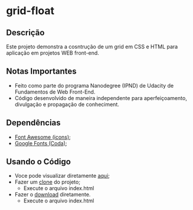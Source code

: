 # grid-float

## Descrição
Este projeto demonstra a cosntrução de um grid em CSS e HTML para aplicação em projetos WEB front-end.

## Notas Importantes
* Feito como parte do programa Nanodegree (IPND) de Udacity de Fundamentos de Web Front-End.
* Código desenvolvido de maneira independente para aperfeiçoamento, divulgação e propagação de conheciment.

## Dependências

* [Font Awesome (icons)](https://maxcdn.bootstrapcdn.com/font-awesome/4.6.1/css/font-awesome.min.css);
* [Google Fonts (Coda)](https://fonts.googleapis.com/css?family=Coda);


## Usando o Código

* Voce pode visualizar diretamente [aqui](https://tomasguerreiro.github.io/grid-float/);
* Fazer um [clone](https://github.com/tomasguerreiro/grid-float.git) do projeto;
    * Execute o arquivo index.html
* Fazer o [download](https://github.com/tomasguerreiro/grid-float/archive/master.zip) diretamente.
    * Execute o arquivo index.html
